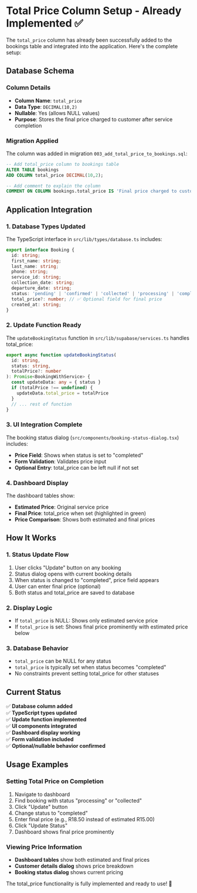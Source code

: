 # Total Price Column Setup - Already Implemented ✅

The `total_price` column has already been successfully added to the bookings table and integrated into the application. Here's the complete setup:

## Database Schema

### Column Details
- **Column Name**: `total_price`
- **Data Type**: `DECIMAL(10,2)`
- **Nullable**: Yes (allows NULL values)
- **Purpose**: Stores the final price charged to customer after service completion

### Migration Applied
The column was added in migration `003_add_total_price_to_bookings.sql`:

```sql
-- Add total_price column to bookings table
ALTER TABLE bookings 
ADD COLUMN total_price DECIMAL(10,2);

-- Add comment to explain the column
COMMENT ON COLUMN bookings.total_price IS 'Final price charged to customer after service completion';
```

## Application Integration

### 1. Database Types Updated
The TypeScript interface in `src/lib/types/database.ts` includes:

```typescript
export interface Booking {
  id: string;
  first_name: string;
  last_name: string;
  phone: string;
  service_id: string;
  collection_date: string;
  departure_date: string;
  status: 'pending' | 'confirmed' | 'collected' | 'processing' | 'completed' | 'cancelled';
  total_price?: number; // ✅ Optional field for final price
  created_at: string;
}
```

### 2. Update Function Ready
The `updateBookingStatus` function in `src/lib/supabase/services.ts` handles total_price:

```typescript
export async function updateBookingStatus(
  id: string, 
  status: string, 
  totalPrice?: number
): Promise<BookingWithService> {
  const updateData: any = { status }
  if (totalPrice !== undefined) {
    updateData.total_price = totalPrice
  }
  // ... rest of function
}
```

### 3. UI Integration Complete
The booking status dialog (`src/components/booking-status-dialog.tsx`) includes:

- **Price Field**: Shows when status is set to "completed"
- **Form Validation**: Validates price input
- **Optional Entry**: total_price can be left null if not set

### 4. Dashboard Display
The dashboard tables show:
- **Estimated Price**: Original service price
- **Final Price**: total_price when set (highlighted in green)
- **Price Comparison**: Shows both estimated and final prices

## How It Works

### 1. Status Update Flow
1. User clicks "Update" button on any booking
2. Status dialog opens with current booking details
3. When status is changed to "completed", price field appears
4. User can enter final price (optional)
5. Both status and total_price are saved to database

### 2. Display Logic
- If `total_price` is NULL: Shows only estimated service price
- If `total_price` is set: Shows final price prominently with estimated price below

### 3. Database Behavior
- `total_price` can be NULL for any status
- `total_price` is typically set when status becomes "completed"
- No constraints prevent setting total_price for other statuses

## Current Status

✅ **Database column added**  
✅ **TypeScript types updated**  
✅ **Update function implemented**  
✅ **UI components integrated**  
✅ **Dashboard display working**  
✅ **Form validation included**  
✅ **Optional/nullable behavior confirmed**  

## Usage Examples

### Setting Total Price on Completion
1. Navigate to dashboard
2. Find booking with status "processing" or "collected"
3. Click "Update" button
4. Change status to "completed"
5. Enter final price (e.g., R18.50 instead of estimated R15.00)
6. Click "Update Status"
7. Dashboard shows final price prominently

### Viewing Price Information
- **Dashboard tables** show both estimated and final prices
- **Customer details dialog** shows price breakdown
- **Booking status dialog** shows current pricing

The total_price functionality is fully implemented and ready to use! 🎉
